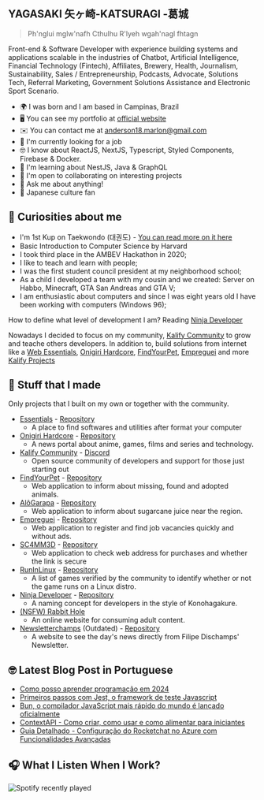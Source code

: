 <!-- <img src="https://pbs.twimg.com/profile_banners/994763945331384320/1683254608/1500x500"/> -->

YAGASAKI 矢ヶ崎-KATSURAGI -葛城
----------------------------
> Ph'nglui mglw'nafh Cthulhu R'lyeh wgah'nagl fhtagn

Front-end & Software Developer with experience building systems and applications scalable in the industries of Chatbot, Artificial Intelligence, Financial Technology (Fintech), Affiliates, Brewery, Health, Journalism, Sustainability, Sales / Entrepreneurship, Podcasts, Advocate, Solutions Tech, Referral Marketing, Government Solutions Assistance and Electronic Sport Scenario.

- 🌍  I was born and I am based in Campinas, Brazil
- 🖥️  You can see my portfolio at [official website](http://yagasaki.vercel.app/about)
- ✉️  You can contact me at [anderson18.marlon@gmail.com](mailto:anderson18.marlon@gmail.com)
- 🚀  I'm currently looking for a job
- 🤓  I know about ReactJS, NextJS, Typescript, Styled Components, Firebase & Docker.
- 🧠  I'm learning about NestJS, Java & GraphQL
- 🤝  I'm open to collaborating on interesting projects
- 💬  Ask me about anything!
- 🍙  Japanese culture fan

🚀 Curiosities about me
----------------------------

- I'm 1st Kup on Taekwondo (대권도) - [You can read more on it here](https://yagasaki.dev/taekwondo)
- Basic Introduction to Computer Science by Harvard
- I took third place in the AMBEV Hackathon in 2020;
- I like to teach and learn with people;
- I was the first student council president at my neighborhood school;
- As a child I developed a team with my cousin and we created: Server on Habbo, Minecraft, GTA San Andreas and GTA V;
- I am enthusiastic about computers and since I was eight years old I have been working with computers (Windows 96);

How to define what level of development I am? Reading [Ninja Developer](https://github.com/Yagasaki7K/ninja-developer)

Nowadays I decided to focus on my community, [Kalify Community](https://discord.gg/jhSepmE7nN) to grow and teache others developers. In addition to, build solutions from internet like a [Web Essentials](https://webessentials.vercel.app), [Onigiri Hardcore](https://onigirihardcore.vercel.app), [FindYourPet](https://findyourpet.vercel.app), [Empreguei](https://empreguei.vercel.app/) and more [Kalify Projects](https://kalify.vercel.app/projetos)

📂 Stuff that I made
----------------------------
Only projects that I built on my own or together with the community.

- [Essentials](https://webessentials.com.br) - [Repository](https://github.com/Yagasaki7K/website-essentials)
    - A place to find softwares and utilities after format your computer
- [Onigiri Hardcore](https://onigirihardcore.com.br/) - [Repository](https://github.com/Yagasaki7K/website-onigirihardcore)
    - A news portal about anime, games, films and series and technology.
- [Kalify Community](https://kalify.vercel.app/) - [Discord](https://discord.gg/jhSepmE7nN)
    - Open source community of developers and support for those just starting out
- [FindYourPet](https://findyourpet.vercel.app/) - [Repository](https://github.com/Yagasaki7K/website-findyourpet)
    - Web application to inform about missing, found and adopted animals.
- [AlôGarapa](https://alogarapa.vercel.app/) - [Repository](https://github.com/Yagasaki7K/website-alogarapa)
    - Web application to inform about sugarcane juice near the region.
- [Empreguei](https://empreguei.vercel.app/) - [Repository](https://github.com/Yagasaki7K/website-empreguei)
    - Web application to register and find job vacancies quickly and without ads.
- [SC4MM3D](https://sc4mm3d.vercel.app/) - [Repository](https://github.com/Yagasaki7K/website-sc4mm3d)
    - Web application to check web address for purchases and whether the link is secure
- [RunInLinux](https://runinlinux.vercel.app/) - [Repository](https://github.com/Yagasaki7K/website-runinlinux)
    - A list of games verified by the community to identify whether or not the game runs on a Linux distro.
- [Ninja Developer](https://github.com/Yagasaki7K/ninja-developer/blob/master/README.md) - [Repository](https://github.com/Yagasaki7K/ninja-developer)
    - A naming concept for developers in the style of Konohagakure.
- [(NSFW) Rabbit Hole]()
    - An online website for consuming adult content.
- [Newsletterchamps](https://newsletterchamps.vercel.app/) (Outdated) - [Repository](https://github.com/Yagasaki7K/website-newsletterchamps)
    - A website to see the day's news directly from Filipe Dischamps' Newsletter.

🤓 Latest Blog Post in Portuguese
----------------------------
- [Como posso aprender programação em 2024](https://yagasaki.dev/blog/como-posso-aprender-programacao)
- [Primeiros passos com Jest, o framework de teste Javascript](https://yagasaki.dev/blog/primeiros-passos-com-jest-o-framework-de-teste-javascript)
- [Bun, o compilador JavaScript mais rápido do mundo é lançado oficialmente](https://yagasaki.dev/blog/bun-o-compilador-javascript-mais-rapido-do-mundo-e-lancado-oficialmente)
- [ContextAPI - Como criar, como usar e como alimentar para iniciantes](https://yagasaki.dev/blog/context-api-como-criar-como-usar-e-como-alimentar-para-iniciantes)
- [Guia Detalhado - Configuração do Rocketchat no Azure com Funcionalidades Avançadas](https://yagasaki.dev/blog/guia-detalhado-configura%C3%A7%C3%A3o-do-rocket-chat-no-azure-com-funcionalidades-avan%C3%A7adas)

 🎧 What I Listen When I Work?
 ----------------------------
 ![Spotify recently played](https://spotify-recently-played-readme.vercel.app/api?user=12143229276&width=600)
